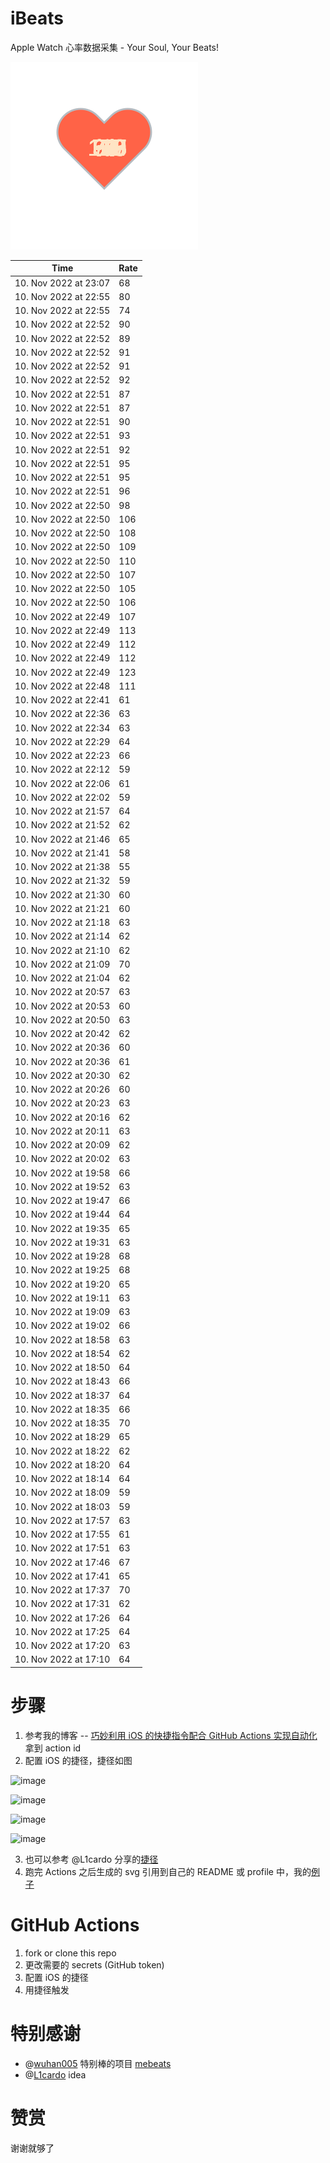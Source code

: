 # iBeats
Apple Watch 心率数据采集 - Your Soul, Your Beats!

![](./files/heart.svg)

<!--START_SECTION:my_heart_rate-->
| Time | Rate | 
 | ---- | ---- | 
| 10. Nov 2022 at 23:07 | 68 |
| 10. Nov 2022 at 22:55 | 80 |
| 10. Nov 2022 at 22:55 | 74 |
| 10. Nov 2022 at 22:52 | 90 |
| 10. Nov 2022 at 22:52 | 89 |
| 10. Nov 2022 at 22:52 | 91 |
| 10. Nov 2022 at 22:52 | 91 |
| 10. Nov 2022 at 22:52 | 92 |
| 10. Nov 2022 at 22:51 | 87 |
| 10. Nov 2022 at 22:51 | 87 |
| 10. Nov 2022 at 22:51 | 90 |
| 10. Nov 2022 at 22:51 | 93 |
| 10. Nov 2022 at 22:51 | 92 |
| 10. Nov 2022 at 22:51 | 95 |
| 10. Nov 2022 at 22:51 | 95 |
| 10. Nov 2022 at 22:51 | 96 |
| 10. Nov 2022 at 22:50 | 98 |
| 10. Nov 2022 at 22:50 | 106 |
| 10. Nov 2022 at 22:50 | 108 |
| 10. Nov 2022 at 22:50 | 109 |
| 10. Nov 2022 at 22:50 | 110 |
| 10. Nov 2022 at 22:50 | 107 |
| 10. Nov 2022 at 22:50 | 105 |
| 10. Nov 2022 at 22:50 | 106 |
| 10. Nov 2022 at 22:49 | 107 |
| 10. Nov 2022 at 22:49 | 113 |
| 10. Nov 2022 at 22:49 | 112 |
| 10. Nov 2022 at 22:49 | 112 |
| 10. Nov 2022 at 22:49 | 123 |
| 10. Nov 2022 at 22:48 | 111 |
| 10. Nov 2022 at 22:41 | 61 |
| 10. Nov 2022 at 22:36 | 63 |
| 10. Nov 2022 at 22:34 | 63 |
| 10. Nov 2022 at 22:29 | 64 |
| 10. Nov 2022 at 22:23 | 66 |
| 10. Nov 2022 at 22:12 | 59 |
| 10. Nov 2022 at 22:06 | 61 |
| 10. Nov 2022 at 22:02 | 59 |
| 10. Nov 2022 at 21:57 | 64 |
| 10. Nov 2022 at 21:52 | 62 |
| 10. Nov 2022 at 21:46 | 65 |
| 10. Nov 2022 at 21:41 | 58 |
| 10. Nov 2022 at 21:38 | 55 |
| 10. Nov 2022 at 21:32 | 59 |
| 10. Nov 2022 at 21:30 | 60 |
| 10. Nov 2022 at 21:21 | 60 |
| 10. Nov 2022 at 21:18 | 63 |
| 10. Nov 2022 at 21:14 | 62 |
| 10. Nov 2022 at 21:10 | 62 |
| 10. Nov 2022 at 21:09 | 70 |
| 10. Nov 2022 at 21:04 | 62 |
| 10. Nov 2022 at 20:57 | 63 |
| 10. Nov 2022 at 20:53 | 60 |
| 10. Nov 2022 at 20:50 | 63 |
| 10. Nov 2022 at 20:42 | 62 |
| 10. Nov 2022 at 20:36 | 60 |
| 10. Nov 2022 at 20:36 | 61 |
| 10. Nov 2022 at 20:30 | 62 |
| 10. Nov 2022 at 20:26 | 60 |
| 10. Nov 2022 at 20:23 | 63 |
| 10. Nov 2022 at 20:16 | 62 |
| 10. Nov 2022 at 20:11 | 63 |
| 10. Nov 2022 at 20:09 | 62 |
| 10. Nov 2022 at 20:02 | 63 |
| 10. Nov 2022 at 19:58 | 66 |
| 10. Nov 2022 at 19:52 | 63 |
| 10. Nov 2022 at 19:47 | 66 |
| 10. Nov 2022 at 19:44 | 64 |
| 10. Nov 2022 at 19:35 | 65 |
| 10. Nov 2022 at 19:31 | 63 |
| 10. Nov 2022 at 19:28 | 68 |
| 10. Nov 2022 at 19:25 | 68 |
| 10. Nov 2022 at 19:20 | 65 |
| 10. Nov 2022 at 19:11 | 63 |
| 10. Nov 2022 at 19:09 | 63 |
| 10. Nov 2022 at 19:02 | 66 |
| 10. Nov 2022 at 18:58 | 63 |
| 10. Nov 2022 at 18:54 | 62 |
| 10. Nov 2022 at 18:50 | 64 |
| 10. Nov 2022 at 18:43 | 66 |
| 10. Nov 2022 at 18:37 | 64 |
| 10. Nov 2022 at 18:35 | 66 |
| 10. Nov 2022 at 18:35 | 70 |
| 10. Nov 2022 at 18:29 | 65 |
| 10. Nov 2022 at 18:22 | 62 |
| 10. Nov 2022 at 18:20 | 64 |
| 10. Nov 2022 at 18:14 | 64 |
| 10. Nov 2022 at 18:09 | 59 |
| 10. Nov 2022 at 18:03 | 59 |
| 10. Nov 2022 at 17:57 | 63 |
| 10. Nov 2022 at 17:55 | 61 |
| 10. Nov 2022 at 17:51 | 63 |
| 10. Nov 2022 at 17:46 | 67 |
| 10. Nov 2022 at 17:41 | 65 |
| 10. Nov 2022 at 17:37 | 70 |
| 10. Nov 2022 at 17:31 | 62 |
| 10. Nov 2022 at 17:26 | 64 |
| 10. Nov 2022 at 17:25 | 64 |
| 10. Nov 2022 at 17:20 | 63 |
| 10. Nov 2022 at 17:10 | 64 |

<!--END_SECTION:my_heart_rate-->

# 步骤
1. 参考我的博客 -- [巧妙利用 iOS 的快捷指令配合 GitHub Actions 实现自动化](https://github.com/yihong0618/gitblog/issues/198) 拿到 action id
2. 配置 iOS 的捷径，捷径如图

![image](https://user-images.githubusercontent.com/15976103/122154218-0db0b480-ce97-11eb-93bb-5aec07c558dc.png)

![image](https://user-images.githubusercontent.com/15976103/122154236-186b4980-ce97-11eb-8e4b-70551a0391ae.png)

![image](https://user-images.githubusercontent.com/15976103/122154268-2d47dd00-ce97-11eb-902e-3acf292265a9.png)

![image](https://user-images.githubusercontent.com/15976103/122174055-fa144680-ceb4-11eb-9be2-3eb83cd516f7.png)

3. 也可以参考 @L1cardo 分享的[捷径](https://www.icloud.com/shortcuts/6ab6047b459c41ad822ad6b94b1c03d4)
4. 跑完 Actions 之后生成的 svg 引用到自己的 README 或 profile 中，我的[例子](https://github.com/yihong0618) 

# GitHub Actions

1. fork or clone this repo
2. 更改需要的 secrets (GitHub token)
3. 配置 iOS 的捷径
4. 用捷径触发

# 特别感谢
- @[wuhan005](https://github.com/wuhan005) 特别棒的项目 [mebeats](https://github.com/wuhan005/mebeats)
- @[L1cardo](https://github.com/L1cardo) idea

# 赞赏
谢谢就够了
